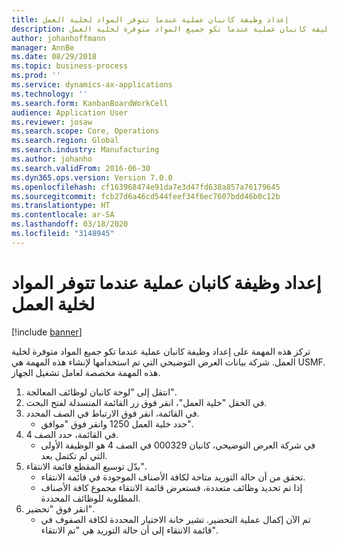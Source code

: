 ```yaml
---
title: إعداد وظيفة كانبان عملية عندما تتوفر المواد لخلية العمل
description: تركز هذه المهمة على إعداد وظيفة كانبان عملية عندما تكو جميع المواد متوفرة لخلية العمل.
author: johanhoffmann
manager: AnnBe
ms.date: 08/29/2018
ms.topic: business-process
ms.prod: ''
ms.service: dynamics-ax-applications
ms.technology: ''
ms.search.form: KanbanBoardWorkCell
audience: Application User
ms.reviewer: josaw
ms.search.scope: Core, Operations
ms.search.region: Global
ms.search.industry: Manufacturing
ms.author: johanho
ms.search.validFrom: 2016-06-30
ms.dyn365.ops.version: Version 7.0.0
ms.openlocfilehash: cf163968474e91da7e3d47fd638a857a76179645
ms.sourcegitcommit: fcb27d6a46cd544feef34f6ec7607bdd46b0c12b
ms.translationtype: HT
ms.contentlocale: ar-SA
ms.lasthandoff: 03/18/2020
ms.locfileid: "3148945"
---
```

# <a name="prepare-a-process-kanban-job-when-materials-are-available-for-the-work-cell"></a>إعداد وظيفة كانبان عملية عندما تتوفر المواد لخلية العمل

[!include [banner](../../includes/banner.md)]

تركز هذه المهمة على إعداد وظيفة كانبان عملية عندما تكو جميع المواد متوفرة لخلية العمل. شركة بيانات العرض التوضيحي التي تم استخدامها لإنشاء هذه المهمة هي USMF.‬ هذه المهمة مخصصة لعامل تشغيل الجهاز.

1. انتقل إلى "‏‫لوحة كانبان لوظائف المعالجة‬".
2. في الحقل "خلية العمل"، انقر فوق زر القائمة المنسدلة لفتح البحث.
3. في القائمة، انقر فوق الارتباط في الصف المحدد.
    * حدد خلية العمل 1250 وانقر فوق "موافق".  
4. في القائمة، حدد الصف 4.
    * في شركة العرض التوضيحي، كانبان 000329 في الصف 4 هو الوظيفة الأولى التي لم تكتمل بعد.  
5. بدّل توسيع المقطع قائمة الانتقاء".
    * تحقق من أن حالة التوريد متاحة لكافة الأصناف الموجودة في قائمة الانتقاء.  
    * إذا تم تحديد وظائف متعددة، فستعرض قائمة الانتقاء مجموع كافة الأصناف المطلوبة للوظائف المحددة.  
6. انقر فوق "تحضير‬".
    * تم الآن إكمال عملية التحضير. تشير خانة الاختيار المحددة لكافة الصفوف في قائمة الانتقاء إلى أن حالة التوريد هي "تم الانتقاء".  


